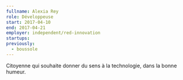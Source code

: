 ```yaml
---
fullname: Alexia Rey
role: Développeuse
start: 2017-04-10
end: 2017-04-21
employer: independent/red-innovation
startups:
previously:
  - boussole
---
```


Citoyenne qui souhaite donner du sens à la technologie, dans la bonne humeur.
